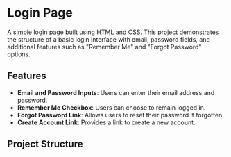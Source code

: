 # Login Page

A simple login page built using HTML and CSS. This project demonstrates the structure of a basic login interface with email, password fields, and additional features such as "Remember Me" and "Forgot Password" options.

  ## Features
- **Email and Password Inputs**: Users can enter their email address and password.
- **Remember Me Checkbox**: Users can choose to remain logged in.
- **Forgot Password Link**: Allows users to reset their password if forgotten.
- **Create Account Link**: Provides a link to create a new account.

## Project Structure
